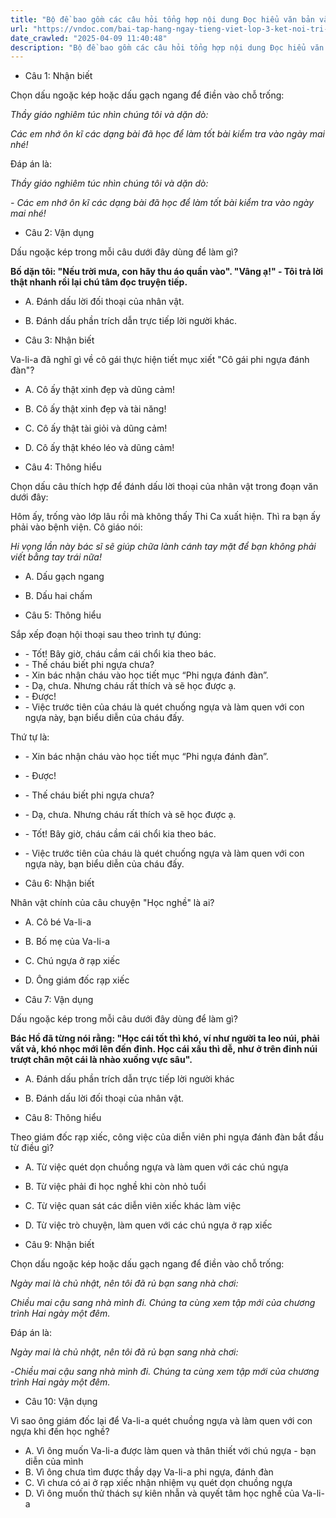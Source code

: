 ```yaml
---
title: "Bộ đề bao gồm các câu hỏi tổng hợp nội dung Đọc hiểu văn bản và Luyện từ và câu được học ở Tuần 25 trong chương trình Tiếng Việt lớp 3 Tập 2 Kết nối tri thức."
url: "https://vndoc.com/bai-tap-hang-ngay-tieng-viet-lop-3-ket-noi-tri-thuc-tuan-25-thu-4-337045"
date_crawled: "2025-04-09 11:40:48"
description: "Bộ đề bao gồm các câu hỏi tổng hợp nội dung Đọc hiểu văn bản và Luyện từ và câu được học ở Tuần 25 trong chương trình Tiếng Việt lớp 3 Tập 2 Kết nối tri thức."
---
```


* Câu 1:  Nhận biết

Chọn dấu ngoặc kép hoặc dấu gạch ngang để điền vào chỗ trống:

_Thầy giáo nghiêm túc nhìn chúng tôi và dặn dò:_

_Các em nhớ ôn kĩ các dạng bài đã học để làm tốt bài kiểm tra vào ngày mai nhé!_

Đáp án là:

_Thầy giáo nghiêm túc nhìn chúng tôi và dặn dò:_

_- Các em nhớ ôn kĩ các dạng bài đã học để làm tốt bài kiểm tra vào ngày mai nhé!_

* Câu 2:  Vận dụng

Dấu ngoặc kép trong mỗi câu dưới đây dùng để làm gì?

**Bố dặn tôi: "Nếu trời mưa, con hãy thu áo quần vào". "Vâng ạ!" - Tôi trả lời thật nhanh rồi lại chú tâm đọc truyện tiếp.**

  * A. Đánh dấu lời đối thoại của nhân vật. 
  * B. Đánh dấu phần trích dẫn trực tiếp lời người khác. 



* Câu 3:  Nhận biết

Va-li-a đã nghĩ gì về cô gái thực hiện tiết mục xiết "Cô gái phi ngựa đánh đàn"?

  * A. Cô ấy thật xinh đẹp và dũng cảm! 
  * B. Cô ấy thật xinh đẹp và tài năng! 
  * C. Cô ấy thật tài giỏi và dũng cảm! 
  * D. Cô ấy thật khéo léo và dũng cảm! 



* Câu 4:  Thông hiểu

Chọn dấu câu thích hợp để đánh dấu lời thoại của nhân vật trong đoạn văn dưới đây:

Hôm ấy, trống vào lớp lâu rồi mà không thấy Thi Ca xuất hiện. Thì ra bạn ấy phải vào bệnh viện. Cô giáo nói:

_Hi vọng lần này bác sĩ sẽ giúp chữa lành cánh tay mặt để bạn không phải viết bằng tay trái nữa!_

  * A. Dấu gạch ngang 
  * B. Dấu hai chấm 



* Câu 5:  Thông hiểu

Sắp xếp đoạn hội thoại sau theo trình tự đúng:

  * \- Tốt! Bây giờ, cháu cầm cái chổi kia theo bác.
  * \- Thế cháu biết phi ngựa chưa?
  * \- Xin bác nhận cháu vào học tiết mục “Phi ngựa đánh đàn”.
  * \- Dạ, chưa. Nhưng cháu rất thích và sẽ học được ạ.
  * \- Được!
  * \- Việc trước tiên của cháu là quét chuống ngựa và làm quen với con ngựa này, bạn biểu diễn của cháu đấy.



Thứ tự là:

  * \- Xin bác nhận cháu vào học tiết mục “Phi ngựa đánh đàn”.
  * \- Được!
  * \- Thế cháu biết phi ngựa chưa?
  * \- Dạ, chưa. Nhưng cháu rất thích và sẽ học được ạ.
  * \- Tốt! Bây giờ, cháu cầm cái chổi kia theo bác.
  * \- Việc trước tiên của cháu là quét chuống ngựa và làm quen với con ngựa này, bạn biểu diễn của cháu đấy.



* Câu 6:  Nhận biết

Nhân vật chính của câu chuyện "Học nghề" là ai?

  * A. Cô bé Va-li-a 
  * B. Bố mẹ của Va-li-a 
  * C. Chú ngựa ở rạp xiếc 
  * D. Ông giám đốc rạp xiếc 



* Câu 7:  Vận dụng

Dấu ngoặc kép trong mỗi câu dưới đây dùng để làm gì?

**Bác Hồ đã từng nói rằng: "Học cái tốt thì khó, ví như người ta leo núi, phải vất vả, khó nhọc mới lên đến đỉnh. Học cái xấu thì dễ, như ở trên đỉnh núi trượt chân một cái là nhào xuống vực sâu".**

  * A. Đánh dấu phần trích dẫn trực tiếp lời người khác 
  * B. Đánh dấu lời đối thoại của nhân vật. 



* Câu 8:  Thông hiểu

Theo giám đốc rạp xiếc, công việc của diễn viên phi ngựa đánh đàn bắt đầu từ điều gì?

  * A. Từ việc quét dọn chuồng ngựa và làm quen với các chú ngựa 
  * B. Từ việc phải đi học nghề khi còn nhỏ tuổi 
  * C. Từ việc quan sát các diễn viên xiếc khác làm việc 
  * D. Từ việc trò chuyện, làm quen với các chú ngựa ở rạp xiếc 



* Câu 9:  Nhận biết

Chọn dấu ngoặc kép hoặc dấu gạch ngang để điền vào chỗ trống:

_Ngày mai là chủ nhật, nên tôi đã rủ bạn sang nhà chơi:_

_Chiều mai cậu sang nhà mình đi. Chúng ta cùng xem tập mới của chương trình Hai ngày một đêm._

Đáp án là:

_Ngày mai là chủ nhật, nên tôi đã rủ bạn sang nhà chơi:_

-_Chiều mai cậu sang nhà mình đi. Chúng ta cùng xem tập mới của chương trình Hai ngày một đêm._

* Câu 10:  Vận dụng

Vì sao ông giám đốc lại để Va-li-a quét chuồng ngựa và làm quen với con ngựa khi đến học nghề?

  * A. Vì ông muốn Va-li-a được làm quen và thân thiết với chú ngựa - bạn diễn của mình 
  * B. Vì ông chưa tìm được thầy dạy Va-li-a phi ngựa, đánh đàn 
  * C. Vì chưa có ai ở rạp xiếc nhận nhiệm vụ quét dọn chuồng ngựa 
  * D. Vì ông muốn thử thách sự kiên nhẫn và quyết tâm học nghề của Va-li-a 


